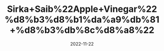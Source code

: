 ---
title: 'Sirka+Saib%22Apple+Vinegar%22%d8%b3%d8%b1%da%a9%db%81+%d8%b3%db%8c%d8%a8%22'
date: '2022-11-22' 
metatag: '' 
inventory: '0' 
draft: false 
# meta description 
shortDescripton: ''
description: 'Sirka%22vinegar'
longdescription: ''
tags: ''
brand: ''
subCategory: ''
unit: '800 ml-Pk'
sellCount: '0'
featured: True
# product Price
price: '300.0'
# Product Short Description
shortDescription: ''
productID: '88EAFA19-184E-ED11-996A-005056B3A416'
type: 'products'
category: 'Sirka%22vinegar' 
thumnailproduct: 'https://eraconnect.blob.core.windows.net/product-images/aminsaddiquidawakhana/306d1006-a07c-4649-a45f-b8562f42aef6.webp' 
images:
  - image: 'https://eraconnect.blob.core.windows.net/product-images/aminsaddiquidawakhana/306d1006-a07c-4649-a45f-b8562f42aef6.webp'  
Variants:
---